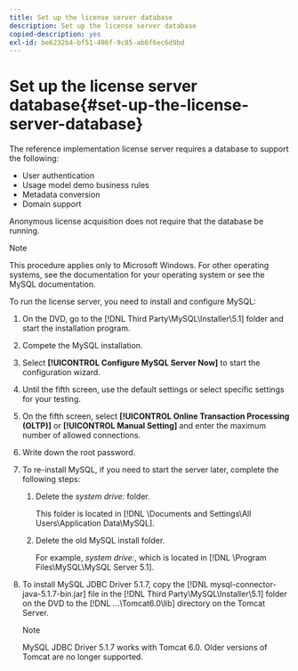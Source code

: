 ```yaml
---
title: Set up the license server database
description: Set up the license server database
copied-description: yes
exl-id: be6232b4-bf51-486f-9c85-ab6f6ec6d9bd
---
```

# Set up the license server database{#set-up-the-license-server-database}

The reference implementation license server requires a database to support the following:

* User authentication 
* Usage model demo business rules 
* Metadata conversion 
* Domain support

Anonymous license acquisition does not require that the database be running.

>[!NOTE]
>
>This procedure applies only to Microsoft Windows. For other operating systems, see the documentation for your operating system or see the MySQL documentation.

To run the license server, you need to install and configure MySQL: 

1. On the DVD, go to the [!DNL Third Party\MySQL\Installer\5.1] folder and start the installation program.
1. Compete the MySQL installation.
1. Select **[!UICONTROL Configure MySQL Server Now]** to start the configuration wizard.
1. Until the fifth screen, use the default settings or select specific settings for your testing.
1. On the fifth screen, select **[!UICONTROL Online Transaction Processing (OLTP)]** or **[!UICONTROL Manual Setting]** and enter the maximum number of allowed connections.
1. Write down the root password.
1. To re-install MySQL, if you need to start the server later, complete the following steps:
   1. Delete the *system drive:* folder.
   
      This folder is located in [!DNL \Documents and Settings\All Users\Application Data\MySQL].   
   1. Delete the old MySQL install folder.
   
      For example, *system drive:*, which is located in [!DNL \Program Files\MySQL\MySQL Server 5.1].   
1. To install MySQL JDBC Driver 5.1.7, copy the [!DNL mysql-connector-java-5.1.7-bin.jar] file in the [!DNL Third Party\MySQL\Installer\5.1] folder on the DVD to the [!DNL ...\Tomcat6.0\lib] directory on the Tomcat Server.

   >[!NOTE]
   >
   >MySQL JDBC Driver 5.1.7 works with Tomcat 6.0. Older versions of Tomcat are no longer supported.
